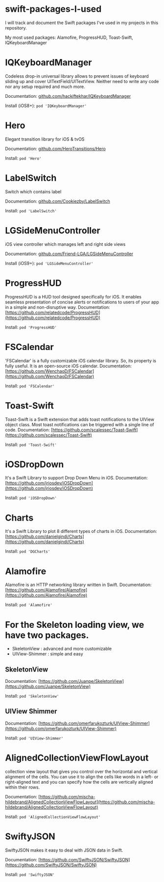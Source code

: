 # swift-packages-I-used
I will track and document the Swift packages I've used in my projects in this repository.

My most used packages: Alamofire, ProgressHUD, Toast-Swift, IQKeyboardManager

# IQKeyboardManager
Codeless drop-in universal library allows to prevent issues of keyboard sliding up and cover UITextField/UITextView. Neither need to write any code nor any setup required and much more.

Documentation: [github.com/hackiftekhar/IQKeyboardManager](https://github.com/hackiftekhar/IQKeyboardManager)

Install (iOS8+):
`pod 'IQKeyboardManager'`

# Hero
Elegant transition library for iOS & tvOS

Documentation: [github.com/HeroTransitions/Hero](https://github.com/HeroTransitions/Hero)

Install:
`pod 'Hero'`

# LabelSwitch
Switch which contains label

Documentation: [github.com/Cookiezby/LabelSwitch](https://github.com/Cookiezby/LabelSwitch)

Install:
`pod 'LabelSwitch'`

# LGSideMenuController
iOS view controller which manages left and right side views

Documentation: [github.com/Friend-LGA/LGSideMenuController](https://github.com/Friend-LGA/LGSideMenuController)

Install (iOS9+):
`pod 'LGSideMenuController'`

# ProgressHUD
ProgressHUD is a HUD tool designed specifically for iOS. It enables seamless presentation of concise alerts or notifications to users of your app in a simple and non-disruptive way.
Documentation: [https://github.com/relatedcode/ProgressHUD](https://github.com/relatedcode/ProgressHUD)

Install:
`pod 'ProgressHUD'`

# FSCalendar
'FSCalendar' is a fully customizable iOS calendar library. So, its property is fully useful. It is an open-source iOS calendar.
Documentation: [https://github.com/WenchaoD/FSCalendar](https://github.com/WenchaoD/FSCalendar)

Install:
`pod 'FSCalendar'`

# Toast-Swift
Toast-Swift is a Swift extension that adds toast notifications to the UIView object class. Most toast notifications can be triggered with a single line of code.
Documentation: [https://github.com/scalessec/Toast-Swift](https://github.com/scalessec/Toast-Swift)

Install:
`pod 'Toast-Swift'`

# iOSDropDown
It's a Swift Library to support Drop Down Menu in iOS. 
Documentation: [https://github.com/jriosdev/iOSDropDown](https://github.com/jriosdev/iOSDropDown)

Install:
`pod 'iOSDropDown'`

# Charts
It's a Swift Library to plot 8 different types of charts in iOS. 
Documentation: [https://github.com/danielgindi/Charts](https://github.com/danielgindi/Charts)

Install:
`pod 'DGCharts'`

# Alamofire
Alamofire is an HTTP networking library written in Swift.
Documentation: [https://github.com/Alamofire/Alamofire](https://github.com/Alamofire/Alamofire)

Install:
`pod 'Alamofire'`

# For the Skeleton loading view, we have two packages. 
* SkeletonView   : advanced and more customizable
* UIView-Shimmer : simple and easy

## SkeletonView
Documentation: [https://github.com/Juanpe/SkeletonView](https://github.com/Juanpe/SkeletonView)

Install:
`pod 'SkeletonView'`

## UIView Shimmer
Documentation: [https://github.com/omerfarukozturk/UIView-Shimmer](https://github.com/omerfarukozturk/UIView-Shimmer)

Install:
`pod 'UIView-Shimmer'`

# AlignedCollectionViewFlowLayout
collection view layout that gives you control over the horizontal and vertical alignment of the cells. You can use it to align the cells like words in a left- or right-aligned text and you can specify how the cells are vertically aligned within their rows.

Documentation: [https://github.com/mischa-hildebrand/AlignedCollectionViewFlowLayout](https://github.com/mischa-hildebrand/AlignedCollectionViewFlowLayout)

Install:
`pod 'AlignedCollectionViewFlowLayout'`

# SwiftyJSON
SwiftyJSON makes it easy to deal with JSON data in Swift.

Documentation: [https://github.com/SwiftyJSON/SwiftyJSON](https://github.com/SwiftyJSON/SwiftyJSON)

Install:
`pod 'SwiftyJSON'`

